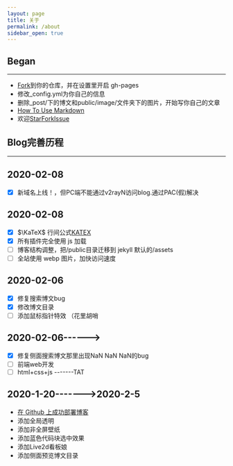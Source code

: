 ```yaml
---
layout: page
title: 关于
permalink: /about
sidebar_open: true
---
```


## Began

***
- [Fork](https://github.com/fengwei2002/fengwei2002.github.io)到你的仓库，并在设置里开启 gh-pages
- 修改_config.yml为你自己的信息
- 删除_post/下的博文和public/image/文件夹下的图片，开始写你自己的文章
- [How To Use Markdown](https://fengwei2002.github.io/posts/%E6%96%B9%E6%B3%95/markdown%E4%BD%BF%E7%94%A8)
- 欢迎[Star](https://github.com/fengwei2002/fengwei2002.github.io)[Fork](https://github.com/fengwei2002/fengwei2002.github.io)[Issue](https://github.com/fengwei2002/fengwei2002.github.io)

## Blog完善历程

***

## 2020-02-08

- [x] 新域名上线！，但PC端不能通过v2rayN访问blog.通过PAC(假)解决

## 2020-02-08

- [x] $\KaTeX$ 行间公式[KATEX](https://katex.org/docs/libs.html)
- [x] 所有插件完全使用 js 加载
- [ ] 博客结构调整，把/public目录迁移到 jekyll 默认的/assets
- [ ] 全站使用 webp 图片，加快访问速度

## 2020-02-06

- [x] 修复搜索博文bug
- [x] 修改博文目录
- [ ] 添加鼠标指针特效 （花里胡哨

## 2020-02-06------>

- [x] 修复侧面搜索博文那里出现NaN NaN NaN的bug
- [ ] 前端web开发
- [ ] html+css+js  -------TAT

## 2020-1-20------->2020-2-5

- [在 Github 上成功部署博客](https://github.com/poole/lanyon)
- 添加全局透明
- 添加非全屏壁纸  
- 添加蓝色代码块选中效果  
- 添加Live2d看板娘
- 添加侧面预览博文目录
